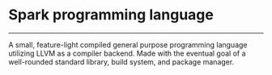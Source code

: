 # Spark programming language
------
A small, feature-light compiled general purpose programming language utilizing LLVM as a compiler backend. Made with the eventual goal of
a well-rounded standard library, build system, and package manager. 

